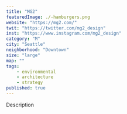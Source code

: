 ```yaml
---
title: "MG2"
featuredImage: ./-hamburgers.png
website: "https://mg2.com/"
twit: "https://twitter.com/mg2_design"
inst: "https://www.instagram.com/mg2_design"
category: "M"
city: "Seattle"
neighborhood: "Downtown"
size: "large"
map: ""
tags:
    - environmental
    - architecture
    - strategy
published: true
---
```


Description
